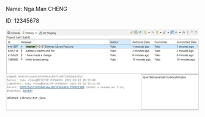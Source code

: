 Name: Nga Man CHENG

ID: 12345678

![alt text](https://github.com/nmchengg/comp3111-lab1-2020s/blob/master/lab1sc.jpg?raw=true)